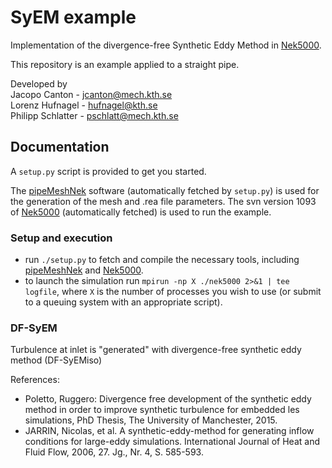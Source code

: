 # SyEM example
Implementation of the divergence-free Synthetic Eddy Method in [Nek5000](https://nek5000.mcs.anl.gov/).

This repository is an example applied to a straight pipe.

Developed by<br />
Jacopo Canton - jcanton@mech.kth.se<br />
Lorenz Hufnagel - hufnagel@kth.se<br />
Philipp Schlatter - pschlatt@mech.kth.se<br />

## Documentation
A `setup.py` script is provided to get you started.

The [pipeMeshNek](https://github.com/jcanton/pipeMeshNek) software (automatically fetched by `setup.py`) is used for the generation of the mesh and .rea file parameters.
The svn version 1093 of [Nek5000](https://nek5000.mcs.anl.gov/) (automatically fetched) is used to run the example.

### Setup and execution
 - run `./setup.py` to fetch and compile the necessary tools, including [pipeMeshNek](https://github.com/jcanton/pipeMeshNek) and [Nek5000](https://nek5000.mcs.anl.gov/).
 - to launch the simulation run `mpirun -np X ./nek5000 2>&1 | tee logfile`, where `X` is the number of processes you wish to use (or submit to a queuing system with an appropriate script).

### DF-SyEM
Turbulence at inlet is "generated" with divergence-free synthetic eddy method (DF-SyEMiso)

References:
 - Poletto, Ruggero: Divergence free development of the synthetic eddy method in order to improve synthetic turbulence for embedded les simulations, PhD Thesis, The University of Manchester, 2015.
 - JARRIN, Nicolas, et al. A synthetic-eddy-method for generating inflow conditions for large-eddy simulations. International Journal of Heat and Fluid Flow, 2006, 27. Jg., Nr. 4, S. 585-593.
